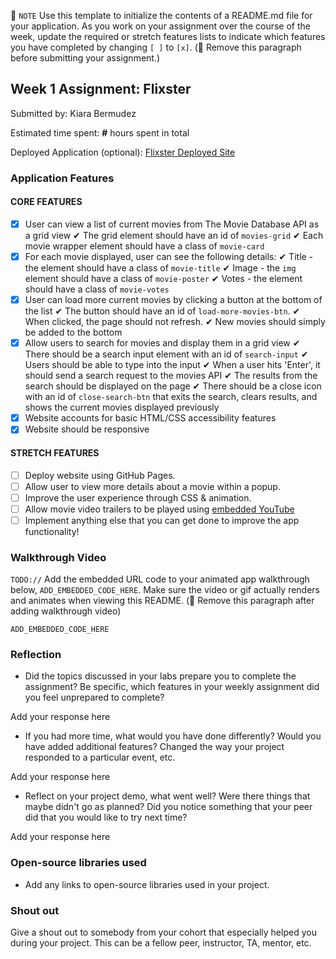 📝 `NOTE` Use this template to initialize the contents of a README.md file for your application. As you work on your assignment over the course of the week, update the required or stretch features lists to indicate which features you have completed by changing `[ ]` to `[x]`. (🚫 Remove this paragraph before submitting your assignment.)

## Week 1 Assignment: Flixster

Submitted by: Kiara Bermudez

Estimated time spent: **#** hours spent in total

Deployed Application (optional): [Flixster Deployed Site](ADD_LINK_HERE)

### Application Features

#### CORE FEATURES

- [X] User can view a list of current movies from The Movie Database API as a grid view
  ✔ The grid element should have an id of `movies-grid`
  ✔ Each movie wrapper element should have a class of `movie-card`
- [X] For each movie displayed, user can see the following details:
  ✔ Title - the element should have a class of `movie-title`
  ✔ Image - the `img` element should have a class of `movie-poster`
  ✔ Votes - the element should have a class of `movie-votes`
- [X] User can load more current movies by clicking a button at the bottom of the list
  ✔ The button should have an id of `load-more-movies-btn`.
  ✔ When clicked, the page should not refresh.
  ✔ New movies should simply be added to the bottom
- [X] Allow users to search for movies and display them in a grid view
  ✔ There should be a search input element with an id of `search-input`
  ✔ Users should be able to type into the input
  ✔ When a user hits 'Enter', it should send a search request to the movies API
  ✔ The results from the search should be displayed on the page
  ✔ There should be a close icon with an id of `close-search-btn` that exits the search, clears results, and shows the current movies displayed previously
- [X] Website accounts for basic HTML/CSS accessibility features
- [X] Website should be responsive

#### STRETCH FEATURES

- [ ] Deploy website using GitHub Pages. 
- [ ] Allow user to view more details about a movie within a popup.
- [ ] Improve the user experience through CSS & animation.
- [ ] Allow movie video trailers to be played using [embedded YouTube](https://support.google.com/youtube/answer/171780?hl=en)
- [ ] Implement anything else that you can get done to improve the app functionality!

### Walkthrough Video

`TODO://` Add the embedded URL code to your animated app walkthrough below, `ADD_EMBEDDED_CODE_HERE`. Make sure the video or gif actually renders and animates when viewing this README. (🚫 Remove this paragraph after adding walkthrough video)

`ADD_EMBEDDED_CODE_HERE`

### Reflection

* Did the topics discussed in your labs prepare you to complete the assignment? Be specific, which features in your weekly assignment did you feel unprepared to complete?

Add your response here

* If you had more time, what would you have done differently? Would you have added additional features? Changed the way your project responded to a particular event, etc.
  
Add your response here

* Reflect on your project demo, what went well? Were there things that maybe didn't go as planned? Did you notice something that your peer did that you would like to try next time?

Add your response here

### Open-source libraries used

- Add any links to open-source libraries used in your project.

### Shout out

Give a shout out to somebody from your cohort that especially helped you during your project. This can be a fellow peer, instructor, TA, mentor, etc.
